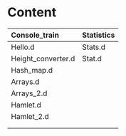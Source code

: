 # Content

|Console_train      |   Statistics     |
|:------------------|:-----------------|
|Hello.d            |Stats.d	       |  
|Height_converter.d |Stat.d	       |
|Hash_map.d         |		       |
|Arrays.d	    |		       |
|Arrays_2.d	    |		       |
|Hamlet.d	    |		       |
|Hamlet_2.d	    |		       |
| 		    | 		       |
|		    |		       |
